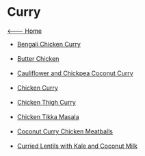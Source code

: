 # Curry

[<--- Home](../about.md)

- [Bengali Chicken Curry](./bengali-chicken-curry.md)<br><br>
- [Butter Chicken](./butter-chicken.md)<br><br>
- [Cauliflower and Chickpea Coconut Curry](./cauliflower-and-chickpea-coconut-curry.md)<br><br>
- [Chicken Curry](./chicken-curry.md)<br><br>
- [Chicken Thigh Curry](./chicken-thigh-curry.md)<br><br>
- [Chicken Tikka Masala](./chicken-tikka-masala.md)<br><br>
- [Coconut Curry Chicken Meatballs](./coconut-curry-chicken-meatballs.md)<br><br>
- [Curried Lentils with Kale and Coconut Milk](./curried-lentils-with-kale-and-coconut-milk.md)<br><br>
